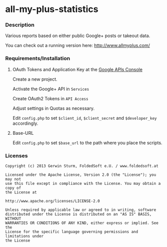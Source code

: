 # all-my-plus-statistics

### Description

Various reports based on either public Google+ posts or takeout data.

You can check out a running version here: http://www.allmyplus.com/

### Requirements/Installation

1.  OAuth Tokens and Application Key at the [Google APIs Console](https://code.google.com/apis/console/)

    Create a new project.

    Activate the Google+ API in `Services`

    Create OAuth2 Tokens in `API Access`

    Adjust settings in Quotas as necessary.

    Edit `config.php` to set `$client_id`, `$client_secret` and `$developer_key` accordingly.


2.  Base-URL

    Edit `config.php` to set `$base_url` to the path where you place the scripts.


### Licenses

```
Copyright (c) 2013 Gerwin Sturm, FoldedSoft e.U. / www.foldedsoft.at

Licensed under the Apache License, Version 2.0 (the "License"); you may not
use this file except in compliance with the License. You may obtain a copy of
the License at

http://www.apache.org/licenses/LICENSE-2.0

Unless required by applicable law or agreed to in writing, software
distributed under the License is distributed on an "AS IS" BASIS, WITHOUT
WARRANTIES OR CONDITIONS OF ANY KIND, either express or implied. See the
License for the specific language governing permissions and limitations under
the License

```
